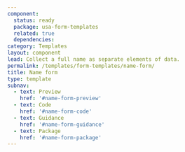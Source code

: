 ```yaml
---
component:
  status: ready
  package: usa-form-templates
  related: true
  dependencies:
category: Templates
layout: component
lead: Collect a full name as separate elements of data.
permalink: /templates/form-templates/name-form/
title: Name form
type: template
subnav:
  - text: Preview
    href: '#name-form-preview'
  - text: Code
    href: '#name-form-code'
  - text: Guidance
    href: '#name-form-guidance'
  - text: Package
    href: '#name-form-package'
---
```



